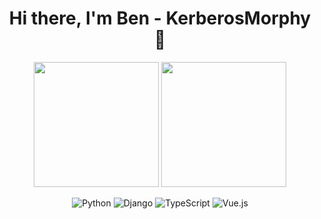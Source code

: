<h1 align="center">Hi there, I'm Ben - KerberosMorphy 👋</h1>

<p align="center">
  <img height="200" src="https://github-readme-stats.vercel.app/api?username=KerberosMorphy&show=reviews,prs_merged,prs_merged_percentage&hide=commits&show_icons=true&theme=transparent" />
  <img height="200" src="https://github-readme-stats.vercel.app/api/top-langs/?username=KerberosMorphy&theme=transparent&show_icons=true" />
</p>
<div align="center">  

![Python](https://img.shields.io/badge/-Python-3776AB?logo=python&style=flat&logoColor=E6E8EA)
![Django](https://img.shields.io/badge/-Django-0C4B33?style=flat&logo=django&logoColor=F1FFF7)
![TypeScript](https://img.shields.io/badge/-TypeScript-3178C6?style=flat&logo=typescript&logoColor=FFFFFF)
![Vue.js](https://img.shields.io/badge/-Vue.js-42B883?style=flat&logo=vue.js&logoColor=FFFFFF)

</div>
<!--
## I'm currently working at Dimonoff, as a software developper.
- :brain: I have a ___ from [Laval University](https://www.ulaval.ca/) (Quebec)
- 🔭 I’m currently working on 
- 💬 Ask me about : 
- 📫 How to reach me: 
- :fox_face: 
- ⚡ Fun fact:  -->
